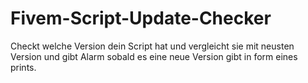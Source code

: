 # Fivem-Script-Update-Checker
Checkt welche Version dein Script hat und vergleicht sie mit neusten Version 
und gibt Alarm sobald es eine neue Version gibt in form eines prints.
